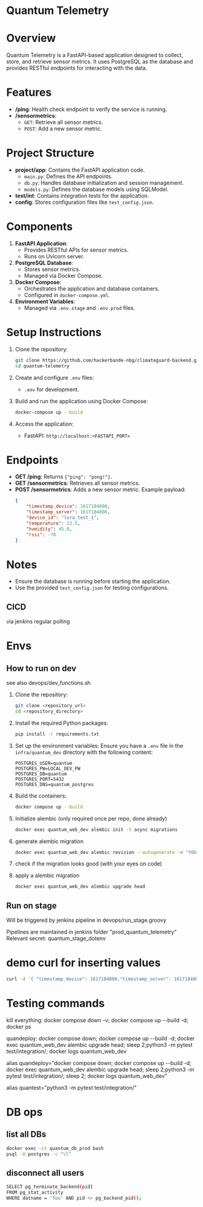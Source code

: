 # Quantum Telemetry

# Overview
Quantum Telemetry is a FastAPI-based application designed to collect, store, and retrieve sensor metrics. It uses PostgreSQL as the database and provides RESTful endpoints for interacting with the data.

# Features
- **/ping**: Health check endpoint to verify the service is running.
- **/sensormetrics**: 
  - `GET`: Retrieve all sensor metrics.
  - `POST`: Add a new sensor metric.

# Project Structure
- **project/app**: Contains the FastAPI application code.
  - `main.py`: Defines the API endpoints.
  - `db.py`: Handles database initialization and session management.
  - `models.py`: Defines the database models using SQLModel.
- **test/int**: Contains integration tests for the application.
- **config**: Stores configuration files like `test_config.json`.

# Components
1. **FastAPI Application**:
   - Provides RESTful APIs for sensor metrics.
   - Runs on Uvicorn server.
2. **PostgreSQL Database**:
   - Stores sensor metrics.
   - Managed via Docker Compose.
3. **Docker Compose**:
   - Orchestrates the application and database containers.
   - Configured in `docker-compose.yml`.
4. **Environment Variables**:
   - Managed via `.env.stage` and `.env.prod` files.

# Setup Instructions
1. Clone the repository:
   ```bash
   git clone https://github.com/hackerbande-nbg/climateguard-backend.git
   cd quantum-telemetry
   ```

2. Create and configure `.env` files:
   - `.env` for development.
   
3. Build and run the application using Docker Compose:
   ```bash
   docker-compose up --build
   ```

4. Access the application:
   - FastAPI: `http://localhost:<FASTAPI_PORT>`

# Endpoints
- **GET /ping**: Returns `{"ping": "pong!"}`.
- **GET /sensormetrics**: Retrieves all sensor metrics.
- **POST /sensormetrics**: Adds a new sensor metric. Example payload:
  ```json
  {
      "timestamp_device": 1617184800,
      "timestamp_server": 1617184800,
      "device_id": "lora_test_1",
      "temperature": 22.5,
      "humidity": 45.0,
      "rssi": -70
  }
  ```

# Notes
- Ensure the database is running before starting the application.
- Use the provided `test_config.json` for testing configurations.

## CICD

via jenkins
regular polling

# Envs 

## How to run on dev

see also devops/dev_functions.sh

1. Clone the repository:
    ```sh
    git clone <repository_url>
    cd <repository_directory>
    ```

1. Install the required Python packages:
    ```sh
    pip install -r requirements.txt
    ```

1. Set up the environment variables:
    Ensure you have a `.env` file in the `infra/quantum_dev` directory with the following content:
    ```dotenv
    POSTGRES_USER=quantum
    POSTGRES_PW=LOCAL_DEV_PW
    POSTGRES_DB=quantum
    POSTGRES_PORT=5432
    POSTGRES_DNS=quantum_postgres
    ```
   
1. Build the containers:
    ```sh
    docker compose up --build
    ```

1. Initialize alembic (only required once per repo, done already)
    ```sh
    docker exec quantum_web_dev alembic init -t async migrations
    ```

1. generate alembic migration
    ```sh
    docker exec quantum_web_dev alembic revision --autogenerate -m "YOUR_NAME"
    ```
1. check if the migration looks good (with your eyes on code)

1. apply a alembic migration
    ```sh
    docker exec quantum_web_dev alembic upgrade head
    ```
## Run on stage

Will be triggered by jenkins pipeline in devops/run_stage.groovy

Pipelines are maintained in jenkins folder "prod_quantum_telemetry"
Relevant secret: quantum_stage_dotenv

# demo curl for inserting values
```bash
curl -d '{ "timestamp_device": 1617184800,"timestamp_server": 1617184800,"device_id": 1,"temperature": 22.5,"humidity": 45.0}' -H "Content-Type: application/json" -X POST http://localhost:9301/sensormetrics
```

# Testing commands

kill everything:
docker compose down -v; docker compose up --build -d; docker ps

quandeploy:
docker compose down; docker compose up --build -d; docker exec quantum_web_dev alembic upgrade head; sleep 2;python3 -m pytest test/integration/; docker logs quantum_web_dev

alias quandeploy="docker compose down; docker compose up --build -d; docker exec quantum_web_dev alembic upgrade head; sleep 2;python3 -m pytest test/integration/; sleep 2; docker logs quantum_web_dev"

alias quantest="python3 -m pytest test/integration/"

# DB ops

## list all DBs
```bash
docker exec -it quantum_db_prod bash
psql -U postgres -c "\l"
```

## disconnect all users
```bash
SELECT pg_terminate_backend(pid)
FROM pg_stat_activity
WHERE datname = 'foo' AND pid <> pg_backend_pid();
```